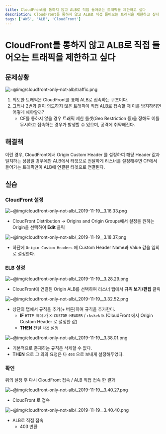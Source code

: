 ```yaml
---
title: CloudFront를 통하지 않고 ALB로 직접 들어오는 트래픽을 제한하고 싶다
description: CloudFront를 통하지 않고 ALB로 직접 들어오는 트래픽을 제한하고 싶다
tags: ['AWS', 'ALB', 'CloudFront']
---
```


# CloudFront를 통하지 않고 ALB로 직접 들어오는 트래픽을 제한하고 싶다

## 문제상황

![~@img/cloudfront-only-not-alb/traffic.png](~@img/cloudfront-only-not-alb/traffic.png)

1. 의도한 트래픽은 CloudFront를 통해 ALB로 접속하는 구조이다.
2. 그러나 2번과 같이 의도하지 않은 트래픽이 직접 ALB로 접속할 때 이를 방지하려면 어떻게 해야할까?
   - CF를 통하지 않을 경우 트래픽 제한 룰셋(Geo Restriction 등)을 정해도 이를 무시하고 접속하는 경우가 발생할 수 있으며, 공격에 취약해진다.

## 해결책

이런 경우, CloudFront에서 Origin Custom Header 를 설정하여 해당 Header 값과 일치하는 상황일 경우에만 ALB에서 타겟으로 전달하게 리스너를 설정해주면 CF에서 들어가는 트래픽만이 ALB에 연결된 타겟으로 연결된다.

## 실습

### CloudFront 설정

![~@img/cloudfront-only-not-alb/_2019-11-19__3.16.33.png](~@img/cloudfront-only-not-alb/_2019-11-19__3.16.33.png)

- CloudFront Distribution → Origins and Origin Groups에서 설정을 원하는 Origin을 선택하여 **Edit** 클릭

![~@img/cloudfront-only-not-alb/_2019-11-19__3.18.37.png](~@img/cloudfront-only-not-alb/_2019-11-19__3.18.37.png)

- 하단에 `Origin Custom Headers` 에 Custom Header Name과 Value 값을 임의로 설정한다.

### ELB 설정

![~@img/cloudfront-only-not-alb/_2019-11-19__3.28.29.png](~@img/cloudfront-only-not-alb/_2019-11-19__3.28.29.png)

- CloudFront에 연결된 Origin ALB를 선택하여 리스너 탭에서 **규칙 보기/편집** 클릭

![~@img/cloudfront-only-not-alb/_2019-11-19__3.32.52.png](~@img/cloudfront-only-not-alb/_2019-11-19__3.32.52.png)

- 상단의 탭에서 규칙을 추가(+ 버튼)하여 규칙을 추가한다.
  - **IF** `HTTP 헤더` 가 `X-CUSTOM-HEADER` / `rkskekfk` (CloudFront 에서 Origin Custom Header 로 설정한 값)
  - **THEN** 전달 `타겟` 설정

![~@img/cloudfront-only-not-alb/_2019-11-19__3.38.01.png](~@img/cloudfront-only-not-alb/_2019-11-19__3.38.01.png)

- 기본적으로 존재하는 규칙은 삭제할 수 없다.
- **THEN** 으로 그 외의 요청은 다 `403` 으로 보내게 설정해두었다.

### 확인

위의 설정 후 다시 CloudFront 접속 / ALB 직접 접속 한 결과

![~@img/cloudfront-only-not-alb/_2019-11-19__3.40.27.png](~@img/cloudfront-only-not-alb/_2019-11-19__3.40.27.png)

- CloudFront 로 접속

![~@img/cloudfront-only-not-alb/_2019-11-19__3.40.40.png](~@img/cloudfront-only-not-alb/_2019-11-19__3.40.40.png)

- ALB로 직접 접속
  - 403 반환
